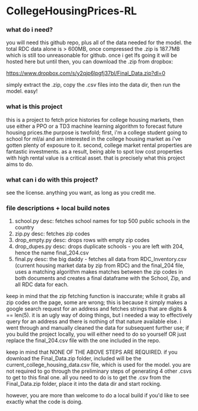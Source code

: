 # CollegeHousingPrices-RL

### what do i need?

you will need this github repo, plus all of the data needed for the model. the total RDC data alone is > 600MB, once compressed the .zip is 187.7MB which is still too unreasonable for github. once i get lfs going it will be hosted here but until then, you can download the .zip from dropbox:

https://www.dropbox.com/s/y2qjp6lpgfj37bl/Final_Data.zip?dl=0

simply extract the .zip, copy the .csv files into the data dir, then run the model. easy!

### what is this project

this is a project to fetch price histories for college housing markets, then use either a PPO or a TD3 machine learning algorithm to forecast future housing prices.the purpose is twofold; first, i'm a college student going to school for ml/ai and am interested in the college housing market as i've gotten plenty of exposure to it. second, college market rental properties are fantastic investments. as a result, being able to spot low cost properties with high rental value is a critical asset. that is precisely what this project aims to do.

### what can i do with this project?

see the license. anything you want, as long as you credit me.

### file descriptions + local build notes

1. school.py
  desc: fetches school names for top 500 public schools in the country
2. zip.py
  desc: fetches zip codes
3. drop_empty.py
  desc: drops rows with empty zip codes
4. drop_dupes.py
  desc: drops duplicate schools - you are left with 204, hence the name final_204.csv
5. final.py
  desc: the big daddy - fetches all data from RDC_Inventory.csv (current housing market data by zip from RDC) and the final_204 file, uses a matching algorithm makes matches between the zip codes in both documents and creates a final dataframe with the School, Zip, and all RDC data for each.

keep in mind that the zip fetching function is inaccurate; while it grabs all zip codes on the page, some are wrong; this is because it simply makes a google search request for an address and fetches strings that are digits & == len(5). it is an ugly way of doing things, but i needed a way to effectively query for an address and there is nothing of that nature available else. i went through and manually cleaned the data for subsequent further use; if you build the project locally, you will either need to do so yourself OR just replace the final_204.csv file with the one included in the repo.

keep in mind that NONE OF THE ABOVE STEPS ARE REQUIRED. if you download the Final_Data.zip folder, included will be the current_college_housing_data.csv file, which is used for the model. you are not required to go through the preliminary steps of generating 4 other .csvs to get to this final one. all you need to do is to get the .csv from the Final_Data.zip folder, place it into the data dir and start rocking.

however, you are more than welcome to do a local build if you'd like to see exactly what the code is doing.

